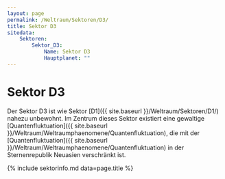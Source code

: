 ```yaml
---
layout: page
permalink: /Weltraum/Sektoren/D3/
title: Sektor D3
sitedata:
    Sektoren:
        Sektor_D3:
            Name: Sektor D3
            Hauptplanet: ""
---
```


# Sektor D3

Der Sektor D3 ist wie Sektor [D1]({{ site.baseurl }}/Weltraum/Sektoren/D1/) nahezu unbewohnt. Im Zentrum dieses Sektor existiert eine gewaltige [Quantenfluktuation]({{ site.baseurl }}/Weltraum/Weltraumphaenomene/Quantenfluktuation), die mit der [Quantenfluktuation]({{ site.baseurl }}/Weltraum/Weltraumphaenomene/Quantenfluktuation) in der Sternenrepublik Neuasien verschränkt ist.

{% include sektorinfo.md data=page.title %}
